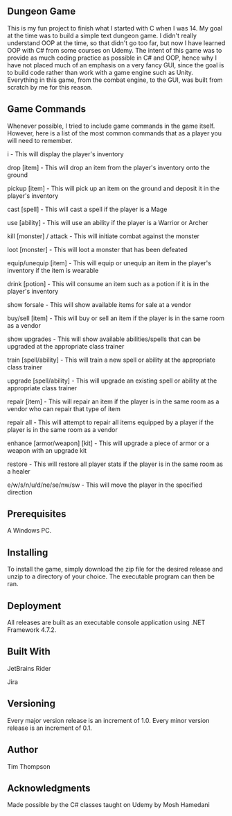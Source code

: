 <h2>Dungeon Game</h2>

<p>This is my fun project to finish what I started with C when I was 14. My goal at the time was to build a simple text dungeon game. I didn't really understand OOP at the time, so that didn't go too far, but now I have learned OOP with C# from some courses on Udemy. The intent of this game was to provide as much coding practice as possible in C# and OOP, hence why I have not placed much of an emphasis on a very fancy GUI, since the goal is to build code rather than work with a game engine such as Unity. Everything in this game, from the combat engine, to the GUI, was built from scratch by me for this reason.</p>

<h2>Game Commands</h2>

<p>Whenever possible, I tried to include game commands in the game itself. However, here is a list of the most common commands that as a player you will need to remember.</p>

<p>i - This will display the player's inventory</p>
<p>drop [item] - This will drop an item from the player's inventory onto the ground</p>
<p>pickup [item] - This will pick up an item on the ground and deposit it in the player's inventory</p>
<p>cast [spell] - This will cast a spell if the player is a Mage</p>
<p>use [ability] - This will use an ability if the player is a Warrior or Archer</p>
<p>kill [monster] / attack <monster> - This will initiate combat against the monster</p>
<p>loot [monster] - This will loot a monster that has been defeated</p>
<p>equip/unequip [item] - This will equip or unequip an item in the player's inventory if the item is wearable</p>
<p>drink [potion] - This will consume an item such as a potion if it is in the player's inventory</p>
<p>show forsale - This will show available items for sale at a vendor</p>
<p>buy/sell [item] - This will buy or sell an item if the player is in the same room as a vendor</p>
<p>show upgrades - This will show available abilities/spells that can be upgraded at the appropriate class trainer</p>
<p>train [spell/ability] - This will train a new spell or ability at the appropriate class trainer</p>
<p>upgrade [spell/ability] - This will upgrade an existing spell or ability at the appropriate class trainer</p>
<p>repair [item] - This will repair an item if the player is in the same room as a vendor who can repair that type of item</p>
<p>repair all - This will attempt to repair all items equipped by a player if the player is in the same room as a vendor</p>
<p>enhance [armor/weapon] [kit] - This will upgrade a piece of armor or a weapon with an upgrade kit</p>
<p>restore - This will restore all player stats if the player is in the same room as a healer</p>
<p>e/w/s/n/u/d/ne/se/nw/sw - This will move the player in the specified direction</p>

<h2>Prerequisites</h2>

<p>A Windows PC.</p>

<h2>Installing</h2>

<p>To install the game, simply download the zip file for the desired release and unzip to a directory of your choice. The executable program can then be ran.</p>

<h2>Deployment</h2>

<p>All releases are built as an executable console application using .NET Framework 4.7.2.</p>

<h2>Built With</h2>

<p>JetBrains Rider</p>
<p>Jira</p>

<h2>Versioning</h2>

<p>Every major version release is an increment of 1.0. Every minor version release is an increment of 0.1.</p>

<h2>Author</h2>

<p>Tim Thompson</p>

<h2>Acknowledgments</h2>

<p>Made possible by the C# classes taught on Udemy by Mosh Hamedani</p>

